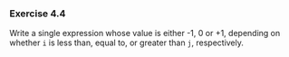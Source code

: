 ### Exercise 4.4
Write a single expression whose value is either -1, 0 or +1, depending on
whether `i` is less than, equal to, or greater than `j`, respectively.

<!--
### Solution
```c
(i > j) - (i < j);
```
